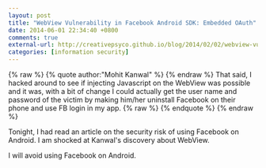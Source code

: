 ```yaml
---
layout: post
title: "WebView Vulnerability in Facebook Android SDK: Embedded OAuth"
date: 2014-06-01 22:34:40 +0800
comments: true
external-url: http://creativepsyco.github.io/blog/2014/02/02/webview-vulnerability-in-facebook-android-sdk-embedded-oauth/
categories: [information security]
---
```


{% raw %}
{% quote author:"Mohit Kanwal" %}
{% endraw %}
That said, I hacked around to see if injecting Javascript on the WebView was possible and it was, with a bit of change I could actually get the user name and password of the victim by making him/her uninstall Facebook on their phone and use FB login in my app.
{% raw %}
{% endquote %}
{% endraw %}

Tonight, I had read an article on the security risk of using Facebook
on Android.  I am shocked at Kanwal's discovery about WebView.

I will avoid using Facebook on Android.
